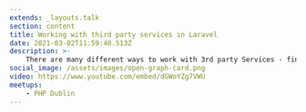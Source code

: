 ```yaml
---
extends: _layouts.talk
section: content
title: Working with third party services in Laravel
date: 2021-03-02T11:59:40.513Z
description: >-
    There are many different ways to work with 3rd party Services - find their official SDK, write manual http requests in place, build your own API integration. Today we are going to go through building our own integration, directly in our Laravel Application.
social_image: /assets/images/open-graph-card.png
video: https://www.youtube.com/embed/dGWoYZg7VWU
meetups:
    - PHP Dublin
---
```


